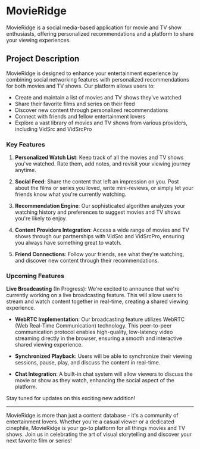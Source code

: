 # MovieRidge

MovieRidge is a social media-based application for movie and TV show enthusiasts, offering personalized recommendations and a platform to share your viewing experiences.

## Project Description

MovieRidge is designed to enhance your entertainment experience by combining social networking features with personalized recommendations for both movies and TV shows. Our platform allows users to:

- Create and maintain a list of movies and TV shows they've watched
- Share their favorite films and series on their feed
- Discover new content through personalized recommendations
- Connect with friends and fellow entertainment lovers
- Explore a vast library of movies and TV shows from various providers, including VidSrc and VidSrcPro

### Key Features

1. **Personalized Watch List**: Keep track of all the movies and TV shows you've watched. Rate them, add notes, and revisit your viewing journey anytime.

2. **Social Feed**: Share the content that left an impression on you. Post about the films or series you loved, write mini-reviews, or simply let your friends know what you're currently watching.

3. **Recommendation Engine**: Our sophisticated algorithm analyzes your watching history and preferences to suggest movies and TV shows you're likely to enjoy.

4. **Content Providers Integration**: Access a wide range of movies and TV shows through our partnerships with VidSrc and VidSrcPro, ensuring you always have something great to watch.

5. **Friend Connections**: Follow your friends, see what they're watching, and discover new content through their recommendations.

### Upcoming Features

**Live Broadcasting** (In Progress): We're excited to announce that we're currently working on a live broadcasting feature. This will allow users to stream and watch content together in real-time, creating a shared viewing experience. 

- **WebRTC Implementation**: Our broadcasting feature utilizes WebRTC (Web Real-Time Communication) technology. This peer-to-peer communication protocol enables high-quality, low-latency video streaming directly in the browser, ensuring a smooth and interactive shared viewing experience.

- **Synchronized Playback**: Users will be able to synchronize their viewing sessions, pause, play, and discuss the content in real-time.

- **Chat Integration**: A built-in chat system will allow viewers to discuss the movie or show as they watch, enhancing the social aspect of the platform.

Stay tuned for updates on this exciting new addition!

---

MovieRidge is more than just a content database - it's a community of entertainment lovers. Whether you're a casual viewer or a dedicated cinephile, MovieRidge is your go-to platform for all things movies and TV shows. Join us in celebrating the art of visual storytelling and discover your next favorite film or series!
